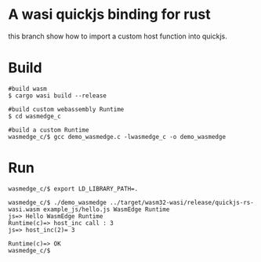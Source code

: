 # A wasi quickjs binding for rust
this branch show how to import a custom host function into quickjs.

# Build
```shell
#build wasm
$ cargo wasi build --release

#build custom webassembly Runtime
$ cd wasmedge_c

#build a custom Runtime
wasmedge_c/$ gcc demo_wasmedge.c -lwasmedge_c -o demo_wasmedge
```

# Run
```shell
wasmedge_c/$ export LD_LIBRARY_PATH=.

wasmedge_c/$ ./demo_wasmedge ../target/wasm32-wasi/release/quickjs-rs-wasi.wasm example_js/hello.js WasmEdge Runtime
js=> Hello WasmEdge Runtime
Runtime(c)=> host_inc call : 3
js=> host_inc(2)= 3

Runtime(c)=> OK
wasmedge_c/$ 
```